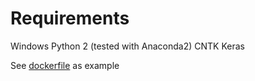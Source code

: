 # Requirements
Windows
Python 2 (tested with Anaconda2)
CNTK
Keras

See [dockerfile](https://git.chemsorly.com/Docker/Keras-CNTK-Windows) as example